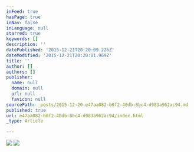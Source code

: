 ```yaml
---
inFeed: true
hasPage: true
inNav: false
inLanguage: null
starred: true
keywords: []
description: ''
datePublished: '2015-12-21T20:20:09.226Z'
dateModified: '2015-12-21T20:20:01.969Z'
title: ''
author: []
authors: []
publisher:
  name: null
  domain: null
  url: null
  favicon: null
sourcePath: _posts/2015-12-20-e47aa082-b0f2-40db-8bc4-d983a962ac94.md
published: true
url: e47aa082-b0f2-40db-8bc4-d983a962ac94/index.html
_type: Article

---
```

![](https://the-grid-user-content.s3-us-west-2.amazonaws.com/a84426cf-c836-4bf4-bdd3-2c8d6e7a6044.jpg)
![](https://the-grid-user-content.s3-us-west-2.amazonaws.com/21f2a428-b21a-4f48-8161-133358538705.jpg)